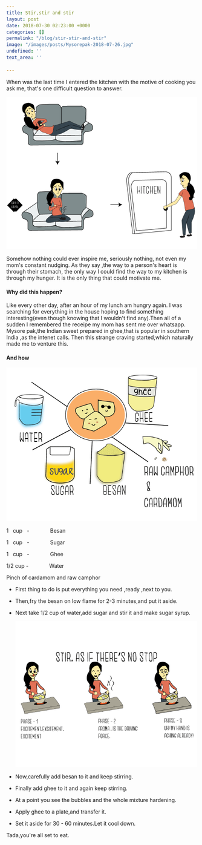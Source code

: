 ```yaml
---
title: Stir,stir and stir
layout: post
date: 2018-07-30 02:23:00 +0000
categories: []
permalink: "/blog/stir-stir-and-stir"
image: "/images/posts/Mysorepak-2018-07-26.jpg"
undefined: ''
text_area: ''

---
```

When was the last time I entered the kitchen with the motive of cooking you ask me, that's one difficult question to answer.

![](/images/posts/Motivation-2018-07-29.png)

Somehow nothing could ever inspire me, seriously nothing, not even my mom's constant nudging. As they say ,the way to a person's heart is through their stomach, the only way I could find the way to my kitchen is through my hunger. It is the only thing that could motivate me.

#### **Why did this happen?**

Like every other day, after an hour of my lunch am hungry again. I was searching for everything in  the house hoping to find something interesting(even though knowing that I wouldn't find any).Then all of a sudden I remembered the receipe my mom has sent me over whatsapp. Mysore pak,the Indian sweet prepared in ghee,that is popular in southern India ,as the intenet calls. Then this strange craving started,which naturally made me to venture this.

#### **And how**

![](/images/posts/Ingredients-2018-07-29.png)

1   cup   -              Besan

1   cup   -              Sugar

1   cup   -              Ghee

1/2 cup -              Water

Pinch of cardamom and raw camphor

* First thing to do is put everything you need ,ready ,next to you. 


* Then,fry the besan on low flame for 2-3 minutes,and put it aside.


* Next take 1/2 cup of water,add sugar and stir it and make sugar syrup.

  ![](/images/posts/Stir-2018-07-30-1.png)


* Now,carefully add besan to it and keep stirring. 


* Finally add ghee to it and again keep stirring. 


* At a point you see the bubbles and the whole mixture hardening. 


* Apply ghee to a plate,and transfer it.


* Set it aside for 30 - 60 minutes.Let it cool down.

Tada,you're all set to eat.